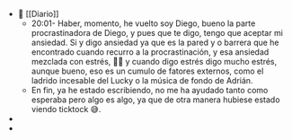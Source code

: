 - 📰 [[Diario]]
	- 20:01- Haber, momento, he vuelto soy Diego, bueno la parte procrastinadora de Diego, y pues que te digo, tengo que aceptar mi ansiedad. Si  y digo ansiedad ya que es la pared y o barrera que he encontrado cuando recurro a la procrastinación, y esa ansiedad mezclada con estrés, 😮‍💨 y cuando digo estrés digo mucho estrés, aunque bueno, eso es un cumulo de fatores externos, como el ladrido incesable del Lucky o la música de fondo de Adrián.
	- En fin, ya he estado escribiendo, no me ha ayudado tanto como esperaba pero algo es algo, ya que de otra manera hubiese estado viendo ticktock 😅.
-
-